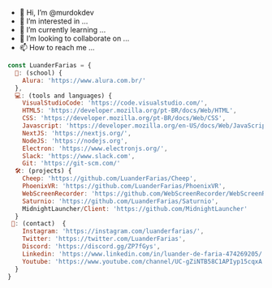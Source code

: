 - 👋 Hi, I’m @murdokdev
- 👀 I’m interested in ...
- 🌱 I’m currently learning ...
- 💞️ I’m looking to collaborate on ...
- 📫 How to reach me ...

<!---
murdokdev/murdokdev is a ✨ special ✨ repository because its `README.md` (this file) appears on your GitHub profile.
You can click the Preview link to take a look at your changes.
--->
```javascript
const LuanderFarias = {
  🏢: (school) {
    Alura: 'https://www.alura.com.br/'
  },
  💻: (tools and languages) {
    VisualStudioCode: 'https://code.visualstudio.com/',
    HTML5: 'https://developer.mozilla.org/pt-BR/docs/Web/HTML',
    CSS: 'https://developer.mozilla.org/pt-BR/docs/Web/CSS',
    Javascript: 'https://developer.mozilla.org/en-US/docs/Web/JavaScript',
    NextJS: 'https://nextjs.org/',
    NodeJS: 'https://nodejs.org',
    Electron: 'https://www.electronjs.org/',
    Slack: 'https://www.slack.com',
    Git: 'https://git-scm.com/'
  🛠️: (projects) {
    Cheep: 'https://github.com/LuanderFarias/Cheep',
    PhoenixVR: 'https://github.com/LuanderFarias/PhoenixVR',
    WebScreenRecorder: 'https://github.com/WebScreenRecorder/WebScreenRecorder.github.io',
    Saturnio: 'https://github.com/LuanderFarias/Saturnio',
    MidnightLauncher/Client: 'https://github.com/MidnightLauncher'
  }
 📧: (contact)  {
    Instagram: 'https://instagram.com/luanderfarias/',
    Twitter: 'https://twitter.com/LuanderFarias',
    Discord: 'https://discord.gg/ZP7fGys',
    Linkedin: 'https://www.linkedin.com/in/luander-de-faria-474269205/',
    Youtube: 'https://www.youtube.com/channel/UC-gZiNTB58C1APIyp15cqxA'
  }
}
```

